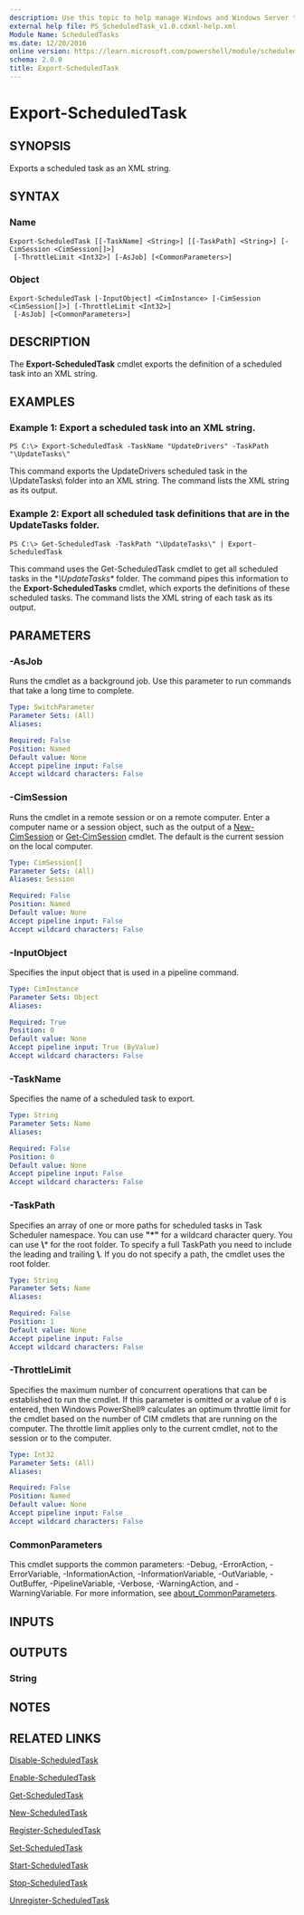 ```yaml
---
description: Use this topic to help manage Windows and Windows Server technologies with Windows PowerShell.
external help file: PS_ScheduledTask_v1.0.cdxml-help.xml
Module Name: ScheduledTasks
ms.date: 12/20/2016
online version: https://learn.microsoft.com/powershell/module/scheduledtasks/export-scheduledtask?view=windowsserver2025-ps&wt.mc_id=ps-gethelp
schema: 2.0.0
title: Export-ScheduledTask
---
```


# Export-ScheduledTask

## SYNOPSIS
Exports a scheduled task as an XML string.

## SYNTAX

### Name
```
Export-ScheduledTask [[-TaskName] <String>] [[-TaskPath] <String>] [-CimSession <CimSession[]>]
 [-ThrottleLimit <Int32>] [-AsJob] [<CommonParameters>]
```

### Object
```
Export-ScheduledTask [-InputObject] <CimInstance> [-CimSession <CimSession[]>] [-ThrottleLimit <Int32>]
 [-AsJob] [<CommonParameters>]
```

## DESCRIPTION
The **Export-ScheduledTask** cmdlet exports the definition of a scheduled task into an XML string.

## EXAMPLES

### Example 1: Export a scheduled task into an XML string.
```
PS C:\> Export-ScheduledTask -TaskName "UpdateDrivers" -TaskPath "\UpdateTasks\"
```

This command exports the UpdateDrivers scheduled task in the \UpdateTasks\ folder into an XML string.
The command lists the XML string as its output.

### Example 2: Export all scheduled task definitions that are in the UpdateTasks folder.
```
PS C:\> Get-ScheduledTask -TaskPath "\UpdateTasks\" | Export-ScheduledTask
```

This command uses the Get-ScheduledTask cmdlet to get all scheduled tasks in the **\UpdateTasks\** folder.
The command pipes this information to the **Export-ScheduledTasks** cmdlet, which exports the definitions of these scheduled tasks.
The command lists the XML string of each task as its output.

## PARAMETERS

### -AsJob
Runs the cmdlet as a background job. Use this parameter to run commands that take a long time to complete.

```yaml
Type: SwitchParameter
Parameter Sets: (All)
Aliases:

Required: False
Position: Named
Default value: None
Accept pipeline input: False
Accept wildcard characters: False
```

### -CimSession
Runs the cmdlet in a remote session or on a remote computer.
Enter a computer name or a session object, such as the output of a [New-CimSession](https://go.microsoft.com/fwlink/p/?LinkId=227967) or [Get-CimSession](https://go.microsoft.com/fwlink/p/?LinkId=227966) cmdlet.
The default is the current session on the local computer.

```yaml
Type: CimSession[]
Parameter Sets: (All)
Aliases: Session

Required: False
Position: Named
Default value: None
Accept pipeline input: False
Accept wildcard characters: False
```

### -InputObject
Specifies the input object that is used in a pipeline command.

```yaml
Type: CimInstance
Parameter Sets: Object
Aliases:

Required: True
Position: 0
Default value: None
Accept pipeline input: True (ByValue)
Accept wildcard characters: False
```

### -TaskName
Specifies the name of a scheduled task to export.

```yaml
Type: String
Parameter Sets: Name
Aliases:

Required: False
Position: 0
Default value: None
Accept pipeline input: False
Accept wildcard characters: False
```

### -TaskPath
Specifies an array of one or more paths for scheduled tasks in Task Scheduler namespace. You can use **"*"** for a wildcard character query.
You can use **\\*** for the root folder. To specify a full TaskPath you need to include the leading and trailing **\\**.
If you do not specify a path, the cmdlet uses the root folder.

```yaml
Type: String
Parameter Sets: Name
Aliases:

Required: False
Position: 1
Default value: None
Accept pipeline input: False
Accept wildcard characters: False
```

### -ThrottleLimit
Specifies the maximum number of concurrent operations that can be established to run the cmdlet.
If this parameter is omitted or a value of `0` is entered, then Windows PowerShell® calculates an optimum throttle limit for the cmdlet based on the number of CIM cmdlets that are running on the computer.
The throttle limit applies only to the current cmdlet, not to the session or to the computer.

```yaml
Type: Int32
Parameter Sets: (All)
Aliases:

Required: False
Position: Named
Default value: None
Accept pipeline input: False
Accept wildcard characters: False
```

### CommonParameters
This cmdlet supports the common parameters: -Debug, -ErrorAction, -ErrorVariable, -InformationAction, -InformationVariable, -OutVariable, -OutBuffer, -PipelineVariable, -Verbose, -WarningAction, and -WarningVariable. For more information, see [about_CommonParameters](https://go.microsoft.com/fwlink/?LinkID=113216).

## INPUTS

## OUTPUTS

### String

## NOTES

## RELATED LINKS

[Disable-ScheduledTask](./Disable-ScheduledTask.md)

[Enable-ScheduledTask](./Enable-ScheduledTask.md)

[Get-ScheduledTask](./Get-ScheduledTask.md)

[New-ScheduledTask](./New-ScheduledTask.md)

[Register-ScheduledTask](./Register-ScheduledTask.md)

[Set-ScheduledTask](./Set-ScheduledTask.md)

[Start-ScheduledTask](./Start-ScheduledTask.md)

[Stop-ScheduledTask](./Stop-ScheduledTask.md)

[Unregister-ScheduledTask](./Unregister-ScheduledTask.md)

